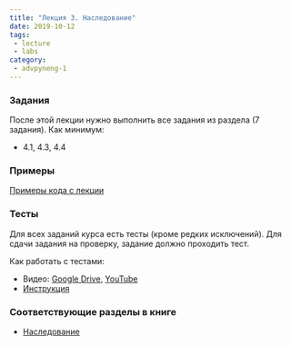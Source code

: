 ```yaml
---
title: "Лекция 3. Наследование"
date: 2019-10-12
tags:
 - lecture
 - labs
category:
 - advpyneng-1
---
```


### Задания

После этой лекции нужно выполнить все задания из раздела (7 задания).
Как минимум:

* 4.1, 4.3, 4.4

### Примеры

[Примеры кода с лекции](https://github.com/pyneng/advpyneng-online-oct-nov-2019/tree/master/examples/04_oop_inheritance)

### Тесты

Для всех заданий курса есть тесты (кроме редких исключений). Для сдачи задания на проверку,
задание должно проходить тест.

Как работать с тестами:

* Видео: [Google Drive](https://drive.google.com/open?id=1Zz1-7hwIO8LJFAXeFAuK0k7OvH7RODVm), [YouTube](https://youtu.be/R8vWoJ13MFM)
* [Инструкция](https://advpyneng.github.io/docs/pytest/)


### Соответствующие разделы в книге

* [Наследование](https://pyneng2.readthedocs.io/en/latest/book/04_oop_inheritance/index.html)

